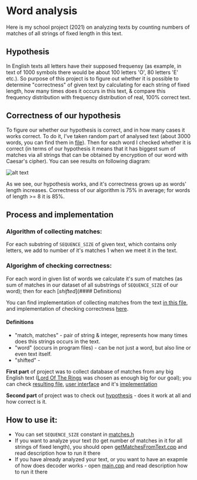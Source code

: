 # Word analysis
Here is my school project (2021) on analyzing texts by counting numbers of matches of all strings of fixed length in this text.

## Hypothesis
In English texts all letters have their supposed frequensy (as example, in text of 1000 symbols there would be about 100 letters 'O', 80 letters 'E' etc.). So purpose of this project is to figure out whether it is possible to determine "correctness" of given text by calculating for each string of fixed length, how many times does it occurs in this text, & compare this frequency distribution with frequency distribution of real, 100% correct text.

## Correctness of our hypothesis
To figure our whether our hypothesis is correct, and in how many cases it works correct. To do it, I've taken random part of analysed text (about 3000 words, you can find them in [file](https://github.com/andzh1/words-analysis/blob/main/wordsForCheck.txt)). Then for each word I checked whether it is correct (in terms of our hypothesis it means that it has biggest sum of matches via all strings that can be obtained by encryption of our word with Caesar's cipher). You can see results on following diagram:

 ![alt text](https://github.com/andzh1/words-analysis/blob/main/Diagramm%20of%20correctness.png) 
 
 As we see, our hypothesis works, and it's correctness grows up as words' length increases. Correctness of our algorithm is 75% in average; for words of length >= 8 it is 85%. 
 
 ## Process and implementation
 
 ### Algorithm of collecting matches: 
 For each substring of `SEQUENCE_SIZE` of given text, which contains only letters, we add to number of it's matches 1 when we meet it in the text.
 
 ### Algorighm of checking correctness:
 For each word in given list of words we calculate it's sum of matches (as sum of matches in our dataset of all substrings of `SEQUENCE_SIZE` of our word); then for each  [*shifted*](#### Definitions)
 
 You can find implementation of collecting matches from the text [in this file](https://github.com/andzh1/words-analysis/blob/main/getMatchesFromText.cpp), and implementation of checking correctness [here](https://github.com/andzh1/words-analysis/blob/main/wordCheck.h).

#### Definitions
- "match, matches" - pair of string & integer, represents how many times does this strings occurs in the text.
- "word" (occurs in program files) - can be not just a word, but also line or even text itself.
- "shifted" - 

**First part** of project was to collect database of matches from any big English text ([Lord Of The Rings](https://en.wikipedia.org/wiki/The_Lord_of_the_Rings) was chosen as enough big for our goal); you can check [resulting file](https://github.com/andzh1/words-analysis/blob/main/LordMatches.txt), [user interface](https://github.com/andzh1/words-analysis/blob/main/getMatchesFromText.cpp) and it's [implementation](https://github.com/andzh1/words-analysis/blob/main/getMatchesFromText.cpp)

**Second part** of project was to check out [hypothesis](#Hypothesis) - does it work at all and how correct is it.

## How to use it:
- You can set `SEQUENCE_SIZE` constant in [matches.h](https://github.com/andzh1/words-analysis/blob/main/matches.h)
- If you want to analyze your text (to get number of matches in it for all strings of fixed length), you should open [getMatchesFromText.cpp](https://github.com/andzh1/words-analysis/blob/main/getMatchesFromText.cpp) and read description how to run it there
- If you have already analyzed your text, or you want to have an exapmle of how does decoder works - open [main.cpp](https://github.com/andzh1/words-analysis/blob/main/main.cpp) and read description how to run it there
